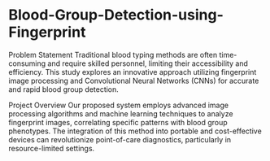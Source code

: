 # Blood-Group-Detection-using-Fingerprint
Problem Statement
Traditional blood typing methods are often time-consuming and require skilled personnel, limiting their accessibility and efficiency. This study explores an innovative approach utilizing fingerprint image processing and Convolutional Neural Networks (CNNs) for accurate and rapid blood group detection. 

Project Overview
Our proposed system employs advanced image processing algorithms and machine learning techniques to analyze fingerprint images, correlating specific patterns with blood group phenotypes. The integration of this method into portable and cost-effective devices can revolutionize point-of-care diagnostics, particularly in resource-limited settings.

